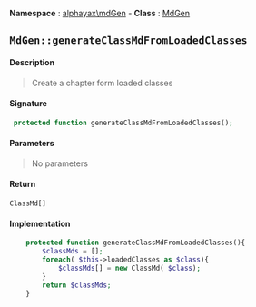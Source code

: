 **Namespace**  : [alphayax\mdGen](../__NAMESPACE__.md) -
**Class** : [MdGen](__CLASS__.md)

## `MdGen::generateClassMdFromLoadedClasses`

#### Description

> Create a chapter form loaded classes

#### Signature

```php
 protected function generateClassMdFromLoadedClasses();
```

#### Parameters

> No parameters

#### Return

    ClassMd[] 

#### Implementation

```php
    protected function generateClassMdFromLoadedClasses(){
        $classMds = [];
        foreach( $this->loadedClasses as $class){
            $classMds[] = new ClassMd( $class);
        }
        return $classMds;
    }

```
